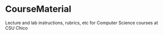 CourseMaterial
==============

Lecture and lab instructions, rubrics, etc for Computer Science courses at CSU Chico
